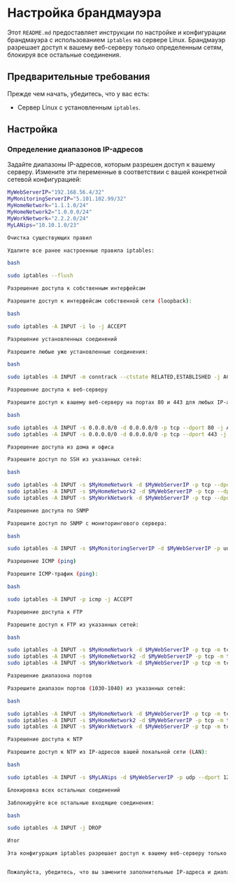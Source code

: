 # Настройка брандмауэра

Этот `README.md` предоставляет инструкции по настройке и конфигурации брандмауэра с использованием `iptables` на сервере Linux. Брандмауэр разрешает доступ к вашему веб-серверу только определенным сетям, блокируя все остальные соединения.

## Предварительные требования

Прежде чем начать, убедитесь, что у вас есть:

- Сервер Linux с установленным `iptables`.

## Настройка

### Определение диапазонов IP-адресов

Задайте диапазоны IP-адресов, которым разрешен доступ к вашему серверу. Измените эти переменные в соответствии с вашей конкретной сетевой конфигурацией:

```bash
MyWebServerIP="192.168.56.4/32"
MyMonitoringServerIP="5.101.102.99/32"
MyHomeNetwork="1.1.1.0/24"
MyHomeNetwork2="1.0.0.0/24"
MyWorkNetwork="2.2.2.0/24"
MyLANips="10.10.1.0/23"

Очистка существующих правил

Удалите все ранее настроенные правила iptables:

bash

sudo iptables --flush

Разрешение доступа к собственным интерфейсам

Разрешите доступ к интерфейсам собственной сети (loopback):

bash

sudo iptables -A INPUT -i lo -j ACCEPT

Разрешение установленных соединений

Разрешите любые уже установленные соединения:

bash

sudo iptables -A INPUT -m conntrack --ctstate RELATED,ESTABLISHED -j ACCEPT

Разрешение доступа к веб-серверу

Разрешите доступ к вашему веб-серверу на портах 80 и 443 для любых IP-адресов:

bash

sudo iptables -A INPUT -s 0.0.0.0/0 -d 0.0.0.0/0 -p tcp --dport 80 -j ACCEPT
sudo iptables -A INPUT -s 0.0.0.0/0 -d 0.0.0.0/0 -p tcp --dport 443 -j ACCEPT

Разрешение доступа из дома и офиса

Разрешите доступ по SSH из указанных сетей:

bash

sudo iptables -A INPUT -s $MyHomeNetwork -d $MyWebServerIP -p tcp --dport 22 -j ACCEPT
sudo iptables -A INPUT -s $MyHomeNetwork2 -d $MyWebServerIP -p tcp --dport 22 -j ACCEPT
sudo iptables -A INPUT -s $MyWorkNetwork -d $MyWebServerIP -p tcp --dport 22 -j ACCEPT

Разрешение доступа по SNMP

Разрешите доступ по SNMP с мониторингового сервера:

bash

sudo iptables -A INPUT -s $MyMonitoringServerIP -d $MyWebServerIP -p udp --dport 161 -j ACCEPT

Разрешение ICMP (ping)

Разрешите ICMP-трафик (ping):

bash

sudo iptables -A INPUT -p icmp -j ACCEPT

Разрешение доступа к FTP

Разрешите доступ к FTP из указанных сетей:

bash

sudo iptables -A INPUT -s $MyHomeNetwork -d $MyWebServerIP -p tcp -m tcp --dport 21 -j ACCEPT
sudo iptables -A INPUT -s $MyHomeNetwork2 -d $MyWebServerIP -p tcp -m tcp --dport 21 -j ACCEPT
sudo iptables -A INPUT -s $MyWorkNetwork -d $MyWebServerIP -p tcp -m tcp --dport 21 -j ACCEPT

Разрешение диапазона портов

Разрешите диапазон портов (1030-1040) из указанных сетей:

bash

sudo iptables -A INPUT -s $MyHomeNetwork -d $MyWebServerIP -p tcp -m tcp --dport 1030:1040 -j ACCEPT
sudo iptables -A INPUT -s $MyHomeNetwork2 -d $MyWebServerIP -p tcp -m tcp --dport 1030:1040 -j ACCEPT
sudo iptables -A INPUT -s $MyWorkNetwork -d $MyWebServerIP -p tcp -m tcp --dport 1030:1040 -j ACCEPT

Разрешение доступа к NTP

Разрешите доступ к NTP из IP-адресов вашей локальной сети (LAN):

bash

sudo iptables -A INPUT -s $MyLANips -d $MyWebServerIP -p udp --dport 123 -j ACCEPT

Блокировка всех остальных соединений

Заблокируйте все остальные входящие соединения:

bash

sudo iptables -A INPUT -j DROP

Итог

Эта конфигурация iptables разрешает доступ к вашему веб-серверу только определенным сетям, блокируя все остальные входящие соединения. Убедитесь, что замените заполнительные IP-адреса и диапазоны сетей реальными значениями перед применением этой конфигурации.


Пожалуйста, убедитесь, что вы замените заполнительные IP-адреса и диапазоны сетей н
